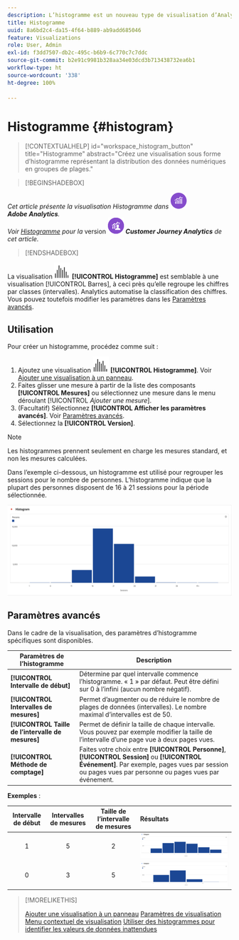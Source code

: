 ```yaml
---
description: L’histogramme est un nouveau type de visualisation d’Analysis Workspace.
title: Histogramme
uuid: 8a6bd2c4-da15-4f64-b889-ab9add685046
feature: Visualizations
role: User, Admin
exl-id: f3dd7507-db2c-495c-b6b9-6c770c7c7ddc
source-git-commit: b2e91c9981b328aa34e03dcd3b713438732ea6b1
workflow-type: ht
source-wordcount: '338'
ht-degree: 100%

---
```


# Histogramme {#histogram}

<!-- markdownlint-disable MD034 -->

>[!CONTEXTUALHELP]
>id="workspace_histogram_button"
>title="Histogramme"
>abstract="Créez une visualisation sous forme d’histogramme représentant la distribution des données numériques en groupes de plages."

<!-- markdownlint-enable MD034 -->


>[!BEGINSHADEBOX]

_Cet article présente la visualisation Histogramme dans_ ![AdobeAnalytics](/help/assets/icons/AdobeAnalytics.svg) _**Adobe Analytics**._<br/>_Voir [Histogramme](https://experienceleague.adobe.com/fr/docs/analytics-platform/using/cja-workspace/visualizations/histogram) pour la_ version ![CustomerJourneyAnalytics](/help/assets/icons/CustomerJourneyAnalytics.svg) _**Customer Journey Analytics** de cet article._

>[!ENDSHADEBOX]


La visualisation ![Histogramme](/help/assets/icons/Histogram.svg) **[!UICONTROL Histogramme]** est semblable à une visualisation [!UICONTROL Barres], à ceci près qu’elle regroupe les chiffres par classes (intervalles). Analytics automatise la classification des chiffres. Vous pouvez toutefois modifier les paramètres dans les [Paramètres avancés](#advanced-settings).

## Utilisation

Pour créer un histogramme, procédez comme suit :

1. Ajoutez une visualisation ![Histogramme](/help/assets/icons/Histogram.svg) **[!UICONTROL Histogramme]**. Voir [Ajouter une visualisation à un panneau](freeform-analysis-visualizations.md#add-visualizations-to-a-panel).
1. Faites glisser une mesure à partir de la liste des composants **[!UICONTROL Mesures]** ou sélectionnez une mesure dans le menu déroulant [!UICONTROL *Ajouter une mesure*].
1. (Facultatif) Sélectionnez **[!UICONTROL Afficher les paramètres avancés]**. Voir [Paramètres avancés](#advanced-settings).
1. Sélectionnez la **[!UICONTROL Version]**.

>[!NOTE]
>
>Les histogrammes prennent seulement en charge les mesures standard, et non les mesures calculées.

Dans l’exemple ci-dessous, un histogramme est utilisé pour regrouper les sessions pour le nombre de personnes. L’histogramme indique que la plupart des personnes disposent de 16 à 21 sessions pour la période sélectionnée.

![](assets/histogram.png)

## Paramètres avancés

Dans le cadre de la visualisation, des paramètres d’histogramme spécifiques sont disponibles.

| Paramètres de l’histogramme | Description |
|---|---|
| **[!UICONTROL Intervalle de début]** | Détermine par quel intervalle commence l’histogramme. « 1 » par défaut. Peut être défini sur 0 à l’infini (aucun nombre négatif). |
| **[!UICONTROL Intervalles de mesures]** | Permet d’augmenter ou de réduire le nombre de plages de données (intervalles). Le nombre maximal d’intervalles est de 50. |
| **[!UICONTROL Taille de l’intervalle de mesures]** | Permet de définir la taille de chaque intervalle. Vous pouvez par exemple modifier la taille de l’intervalle d’une page vue à deux pages vues. |
| **[!UICONTROL Méthode de comptage]** | Faites votre choix entre **[!UICONTROL Personne]**, **[!UICONTROL Session]** ou **[!UICONTROL Événement]**. Par exemple, pages vues par session ou pages vues par personne ou pages vues par événement. |

<!--Russ or Meike - Check Hit Type link above. -->

**Exemples** :

| Intervalle de début | Intervalles de mesures | Taille de l’intervalle de mesures | Résultats |
|:----:|:--:|:--:|:--|
| 1 | 5 | 2 | ![Histogramme, intervalle de début 1, intervalle de mesures 5, intervalle de mesures 2](assets/histogram-1-5-2.png) |
| 0 | 3 | 5 | ![Histogramme, intervalle de début 0, intervalles de mesures 3, taille de l’intervalle de mesures 5](assets/histogram-0-3-5.png) |

>[!MORELIKETHIS]
>
>[Ajouter une visualisation à un panneau](/help/analyze/analysis-workspace/visualizations/freeform-analysis-visualizations.md#add-visualizations-to-a-panel)
>[Paramètres de visualisation](/help/analyze/analysis-workspace/visualizations/freeform-analysis-visualizations.md#settings)
>[Menu contextuel de visualisation](/help/analyze/analysis-workspace/visualizations/freeform-analysis-visualizations.md#context-menu)
>[Utiliser des histogrammes pour identifier les valeurs de données inattendues](https://experienceleaguecommunities.adobe.com/t5/adobe-analytics-blogs/using-histograms-to-identify-unexpected-data-values/ba-p/596168)

